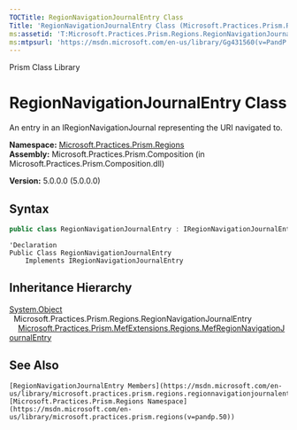 ```yaml
---
TOCTitle: RegionNavigationJournalEntry Class
Title: 'RegionNavigationJournalEntry Class (Microsoft.Practices.Prism.Regions)'
ms:assetid: 'T:Microsoft.Practices.Prism.Regions.RegionNavigationJournalEntry'
ms:mtpsurl: 'https://msdn.microsoft.com/en-us/library/Gg431560(v=PandP.50)'
---
```


Prism Class Library

# RegionNavigationJournalEntry Class

An entry in an IRegionNavigationJournal representing the URI navigated to.

**Namespace:** [Microsoft.Practices.Prism.Regions](https://msdn.microsoft.com/en-us/library/microsoft.practices.prism.regions(v=pandp.50))
**Assembly:** Microsoft.Practices.Prism.Composition (in Microsoft.Practices.Prism.Composition.dll)

**Version:** 5.0.0.0 (5.0.0.0)

## Syntax

```C#
public class RegionNavigationJournalEntry : IRegionNavigationJournalEntry
```

```VB
'Declaration
Public Class RegionNavigationJournalEntry
	Implements IRegionNavigationJournalEntry
```

## Inheritance Hierarchy
[System.Object](http://msdn2.microsoft.com/en-us/library/e5kfa45b)
  Microsoft.Practices.Prism.Regions.RegionNavigationJournalEntry
    [Microsoft.Practices.Prism.MefExtensions.Regions.MefRegionNavigationJournalEntry](https://msdn.microsoft.com/en-us/library/microsoft.practices.prism.mefextensions.regions.mefregionnavigationjournalentry(v=pandp.50))

## See Also
	[RegionNavigationJournalEntry Members](https://msdn.microsoft.com/en-us/library/microsoft.practices.prism.regions.regionnavigationjournalentry_members(v=pandp.50))
	[Microsoft.Practices.Prism.Regions Namespace](https://msdn.microsoft.com/en-us/library/microsoft.practices.prism.regions(v=pandp.50))
